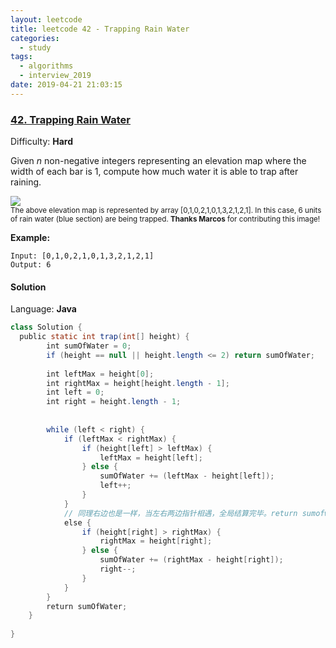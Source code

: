 ```yaml
---
layout: leetcode
title: leetcode 42 - Trapping Rain Water
categories:
  - study
tags:
  - algorithms
  - interview_2019
date: 2019-04-21 21:03:15
---
```


### [42\. Trapping Rain Water](https://leetcode.com/problems/trapping-rain-water/)

Difficulty: **Hard**

Given _n_ non-negative integers representing an elevation map where the width of each bar is 1, compute how much water it is able to trap after raining.

![](https://assets.leetcode.com/uploads/2018/10/22/rainwatertrap.png)  
<small style="display: inline;">The above elevation map is represented by array [0,1,0,2,1,0,1,3,2,1,2,1]. In this case, 6 units of rain water (blue section) are being trapped. **Thanks Marcos** for contributing this image!</small>

**Example:**

```
Input: [0,1,0,2,1,0,1,3,2,1,2,1]
Output: 6
```

#### Solution

Language: **Java**

```java
class Solution {
  public static int trap(int[] height) {
        int sumOfWater = 0;
        if (height == null || height.length <= 2) return sumOfWater;
​
        int leftMax = height[0];
        int rightMax = height[height.length - 1];
        int left = 0;
        int right = height.length - 1;
​
​
        while (left < right) {
            if (leftMax < rightMax) {
                if (height[left] > leftMax) {
                    leftMax = height[left];
                } else {
                    sumOfWater += (leftMax - height[left]);
                    left++;
                }
            }
            // 同理右边也是一样，当左右两边指针相遇，全局结算完毕。return sumofwater
            else {
                if (height[right] > rightMax) {
                    rightMax = height[right];
                } else {
                    sumOfWater += (rightMax - height[right]);
                    right--;
                }
            }
        }
        return sumOfWater;
    }
​
}
```
